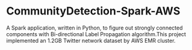 # CommunityDetection-Spark-AWS
A Spark application, written in Python, to figure out strongly connected components with Bi-directional Label Propagation algorithm.This project implemented an 1.2GB Twitter network dataset by AWS EMR cluster. 
